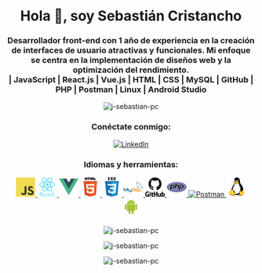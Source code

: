 <h1 align="center">Hola 👋, soy Sebastián Cristancho</h1>

<h3 align="center">
  Desarrollador front-end con 1 año de experiencia en la creación de interfaces de usuario atractivas y funcionales. Mi enfoque se centra en la implementación de diseños web y la optimización del rendimiento.
  <br>
   | JavaScript | React.js | Vue.js | HTML | CSS | MySQL | GitHub | PHP | Postman | Linux | Android Studio
</h3>

<p align="center">
  <img src="https://komarev.com/ghpvc/?username=j-sebastian-pc&label=Profile%20views&color=0e75b6&style=flat" alt="j-sebastian-pc"/>
</p>


<h3 align="center">Conéctate conmigo:</h3>

<p align="center">
  <a href="https://www.linkedin.com/in/sebastian-cristancho-77227780/" target="_blank">
    <img src="https://raw.githubusercontent.com/rahuldkjain/github-profile-readme-generator/master/src/images/icons/Social/linked-in-alt.svg" alt="LinkedIn" height="30" width="30"/>
  </a>
</p>

<h3 align="center">Idiomas y herramientas:</h3>
<p align="center">
  <a href="https://developer.mozilla.org/en-US/docs/Web/JavaScript" target="_blank" rel="noreferrer">
    <img src="https://raw.githubusercontent.com/devicons/devicon/master/icons/javascript/javascript-original.svg" alt="JavaScript" width="40" height="40"/>
  </a>
  <a href="https://reactjs.org/" target="_blank" rel="noreferrer">
    <img src="https://raw.githubusercontent.com/devicons/devicon/master/icons/react/react-original-wordmark.svg" alt="React.js" width="40" height="40"/>
  </a>
  <a href="https://vuejs.org/" target="_blank" rel="noreferrer">
    <img src="https://raw.githubusercontent.com/devicons/devicon/master/icons/vuejs/vuejs-original.svg" alt="Vue.js" width="40" height="40"/>
  </a>
  <a href="https://www.w3.org/html/" target="_blank" rel="noreferrer">
    <img src="https://raw.githubusercontent.com/devicons/devicon/master/icons/html5/html5-original-wordmark.svg" alt="HTML" width="40" height="40"/>
  </a>
  <a href="https://www.w3schools.com/css/" target="_blank" rel="noreferrer">
    <img src="https://raw.githubusercontent.com/devicons/devicon/master/icons/css3/css3-original-wordmark.svg" alt="CSS" width="40" height="40"/>
  </a>
  <a href="https://www.mysql.com/" target="_blank" rel="noreferrer">
    <img src="https://raw.githubusercontent.com/devicons/devicon/master/icons/mysql/mysql-original-wordmark.svg" alt="MySQL" width="40" height="40"/>
  </a>
  <a href="https://github.com/" target="_blank" rel="noreferrer">
    <img src="https://raw.githubusercontent.com/devicons/devicon/master/icons/github/github-original-wordmark.svg" alt="GitHub" width="40" height="40"/>
  </a>
  <a href="https://www.php.net/" target="_blank" rel="noreferrer">
    <img src="https://raw.githubusercontent.com/devicons/devicon/master/icons/php/php-original.svg" alt="PHP" width="40" height="40"/>
  </a>
  <a href="https://www.postman.com" target="_blank" rel="noreferrer">
    <img src="https://www.vectorlogo.zone/logos/getpostman/getpostman-icon.svg" alt="Postman" width="40" height="40"/>
  </a>
  <a href="https://www.linux.org/" target="_blank" rel="noreferrer">
    <img src="https://raw.githubusercontent.com/devicons/devicon/master/icons/linux/linux-original.svg" alt="Linux" width="40" height="40"/>
  </a>
  <a href="https://developer.android.com/studio" target="_blank" rel="noreferrer">
    <img src="https://raw.githubusercontent.com/devicons/devicon/master/icons/android/android-original-wordmark.svg" alt="Android Studio" width="40" height="40"/>
  </a>
</p>

<p align="center">
  <img src="https://github-readme-stats.vercel.app/api/top-langs?username=j-sebastian-pc&show_icons=true&locale=en&layout=compact" alt="j-sebastian-pc" />
</p>

<p align="center">
  <img src="https://github-readme-stats.vercel.app/api?username=j-sebastian-pc&show_icons=true&locale=en" alt="j-sebastian-pc" />
</p>

<p align="center">
  <img src="https://github-readme-streak-stats.herokuapp.com/?user=j-sebastian-pc&" alt="j-sebastian-pc" />
</p>
